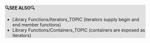 <div style="margin:2em; background-color: #e0e0e0;">

<strong>🔍SEE ALSO🔍</strong>

 * Library Functions/Iterators_TOPIC (iterators supply begin and end member functions)
 * Library Functions/Containers_TOPIC (containers are exposed as iterators)

</div>


